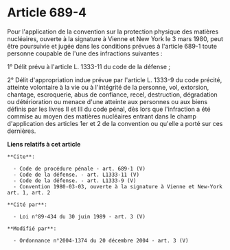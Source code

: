 # Article 689-4

Pour l'application de la convention sur la protection physique des matières nucléaires, ouverte à la signature à Vienne et
New York le 3 mars 1980, peut être poursuivie et jugée dans les conditions prévues à l'article 689-1 toute personne coupable
de l'une des infractions suivantes : 

1° Délit prévu à l'article L. 1333-11 du code de la défense ; 

2° Délit d'appropriation indue prévue par l'article L. 1333-9 du code précité, atteinte volontaire à la vie ou à l'intégrité
de la personne, vol, extorsion, chantage, escroquerie, abus de confiance, recel, destruction, dégradation ou détérioration ou
menace d'une atteinte aux personnes ou aux biens définis par les livres II et III du code pénal, dès lors que l'infraction a
été commise au moyen des matières nucléaires entrant dans le champ d'application des articles 1er et 2 de la convention ou
qu'elle a porté sur ces dernières.

**Liens relatifs à cet article**

	**Cite**:

	  - Code de procédure pénale - art. 689-1 (V)
	  - Code de la défense. - art. L1333-11 (V)
	  - Code de la défense. - art. L1333-9 (V)
	  - Convention 1980-03-03, ouverte à la signature à Vienne et New-York art. 1, art. 2

	**Cité par**:

	  - Loi n°89-434 du 30 juin 1989 - art. 3 (V)

	**Modifié par**:

	  - Ordonnance n°2004-1374 du 20 décembre 2004 - art. 3 (V)

